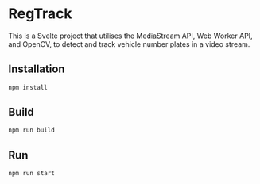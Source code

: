 # RegTrack

This is a Svelte project that utilises the MediaStream API, Web Worker API, and OpenCV, to detect and track vehicle number plates in a video stream.

## Installation
```bash
npm install
```

## Build
```bash
npm run build
```

## Run
```bash
npm run start
```

